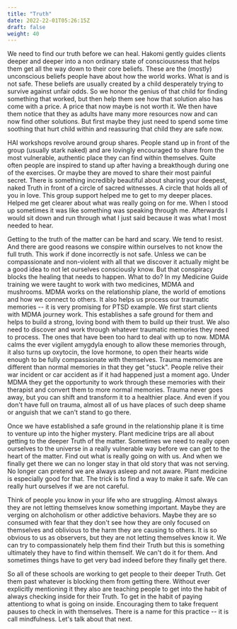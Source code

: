 ```yaml
---
title: "Truth"
date: 2022-22-01T05:26:15Z
draft: false
weight: 40
---
```

We need to find our truth before we can heal. Hakomi gently guides clients deeper and deeper into a non ordinary state of consciousness that helps them get all the way down to their core beliefs. These are the (mostly) unconscious beliefs people have about how the world works. What is and is not safe. These beliefs are usually created by a child desperately trying to survive against unfair odds. So we honor the genius of that child for finding something that worked, but then help them see how that solution also has come with a price. A price that now maybe is not worth it. We then have them notice that they as adults have many more resources now and can now find other solutions. But first maybe they just need to spend some time soothing that hurt child within and reassuring that child they are safe now.

HAI workshops revolve around group shares. People stand up in front of the group (usually stark naked) and are lovingly encouraged to share from the most vulnerable, authentic place they can find within themselves. Quite often people are inspired to stand up after having a breakthough during one of the exercises. Or maybe they are moved to share their most painful secret. There is something incredibly beautiful about sharing your deepest, naked Truth in front of a circle of sacred witnesses. A circle that holds all of you in love. This group support helped me to get to my deeper places. Helped me get clearer about what was really going on for me. When I stood up sometimes it was like something was speaking through me. Afterwards I would sit down and run through what I just said because it was what I most needed to hear.

Getting to the truth of the matter can be hard and scary. We tend to resist. And there are good reasons we conspire within ourselves to not know the full truth. This work if done incorrectly is not safe. Unless we can be compassionate and non-violent with all that we discover it actually might be a good idea to not let ourselves consciously know. But that conspiracy blocks the healing that needs to happen. What to do? In my Medicine Guide training we were taught to work with two medicines, MDMA and mushrooms. MDMA works on the relationship plane, the world of emotions and how we connect to others. It also helps us process our traumatic memories -- it is very promising for PTSD example. We first start clients with MDMA journey work. This establishes a safe ground for them and helps to build a strong, loving bond with them to build up their trust. We also need to discover and work through whatever traumatic memories they need to process. The ones that have been too hard to deal with up to now. MDMA calms the ever vigilent amygdyla enough to allow these memories through, it also turns up oxytocin, the love hormone, to open their hearts wide enough to be fully compassionate with themselves. Trauma memories are different than normal memories in that they get "stuck". People relive their war incident or car accident as if it had happened just a moment ago. Under MDMA they get the opportunity to work through these memories with their therapist and convert them to more normal memories. Trauma never goes away, but you can shift and transform it to a healthier place. And even if you don't have full on trauma, almost all of us have places of such deep shame or anguish that we can't stand to go there.

Once we have established a safe ground in the relationship plane it is time to venture up into the higher mystery. Plant medicine trips are all about getting to the deeper Truth of the matter. Sometimes we need to really open ourselves to the universe in a really vulnerable way before we can get to the heart of the matter. Find out what is really going on with us. And when we finally get there we can no longer stay in that old story that was not serving. No longer can pretend we are always asleep and not aware. Plant medicine is especially good for that. The trick is to find a way to make it safe. We can really hurt ourselves if we are not careful.

Think of people you know in your life who are struggling. Almost always they are not letting themselves know something important. Maybe they are verging on alchoholism or other addictive behaviors. Maybe they are so consumed with fear that they don't see how they are only focused on themselves and oblivious to the harm they are causing to others. It is so obvious to us as observers, but they are not letting themselves know it. We can try to compassionately help them find their Truth but this is something ultimately they have to find within themself.  We can't do it for them. And sometimes things have to get very bad indeed before they finally get there.

So all of these schools are working to get people to their deeper Truth. Get them past whatever is blocking them from getting there. Without ever explicitly mentioning it they also are teaching people to get into the habit of always checking inside for their Truth. To get in the habit of paying attentiong to what is going on inside. Encouraging them to take frequent pauses to check in with themselves. There is a name for this practice -- it is call mindfulness. Let's talk about that next.
